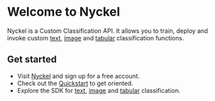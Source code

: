 # Welcome to Nyckel

Nyckel is a Custom Classification API. It allows you to train, deploy and invoke custom [text](text_classification.md), [image](image_classification.md) and [tabular](tabular_classification.md) classification functions.

## Get started

* Visit [Nyckel](https://www.nyckel.com) and sign up for a free account.
* Check out the [Quickstart](quickstart.md) to get oriented.
* Explore the SDK for [text](text_classification.md), [image](image_classification.md) and [tabular](tabular_classification.md) classification.
